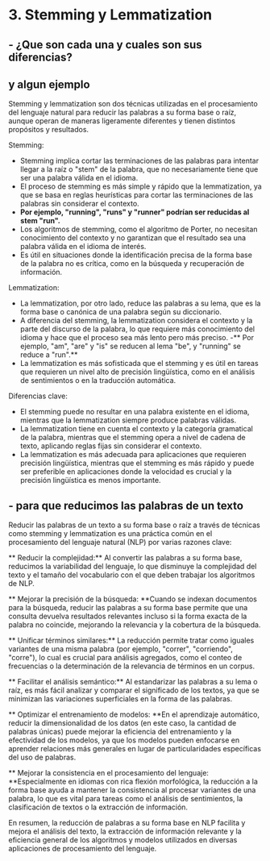 ﻿# 3.  Stemming y Lemmatization
## - ¿Que son cada una y cuales son sus diferencias?
## y algun ejemplo

Stemming y lemmatization son dos técnicas utilizadas en el procesamiento del lenguaje natural para reducir las palabras a su forma base o raíz, aunque operan de maneras ligeramente diferentes y tienen distintos propósitos y resultados.

Stemming:

- Stemming implica cortar las terminaciones de las palabras para intentar llegar a la raíz o "stem" de la palabra, que no necesariamente tiene que ser una palabra válida en el idioma.
- El proceso de stemming es más simple y rápido que la lemmatization, ya que se basa en reglas heurísticas para cortar las terminaciones de las palabras sin considerar el contexto.
- **Por ejemplo, "running", "runs" y "runner" podrían ser reducidas al stem "run".**
- Los algoritmos de stemming, como el algoritmo de Porter, no necesitan conocimiento del contexto y no garantizan que el resultado sea una palabra válida en el idioma de interés.
- Es útil en situaciones donde la identificación precisa de la forma base de la palabra no es crítica, como en la búsqueda y recuperación de información.

Lemmatization:

- La lemmatization, por otro lado, reduce las palabras a su lema, que es la forma base o canónica de una palabra según su diccionario.
- A diferencia del stemming, la lemmatization considera el contexto y la parte del discurso de la palabra, lo que requiere más conocimiento del idioma y hace que el proceso sea más lento pero más preciso.
-** Por ejemplo, "am", "are" y "is" se reducen al lema "be", y "running" se reduce a "run".**
- La lemmatization es más sofisticada que el stemming y es útil en tareas que requieren un nivel alto de precisión lingüística, como en el análisis de sentimientos o en la traducción automática.

Diferencias clave:

- El stemming puede no resultar en una palabra existente en el idioma, mientras que la lemmatization siempre produce palabras válidas.
- La lemmatization tiene en cuenta el contexto y la categoría gramatical de la palabra, mientras que el stemming opera a nivel de cadena de texto, aplicando reglas fijas sin considerar el contexto.
- La lemmatization es más adecuada para aplicaciones que requieren precisión lingüística, mientras que el stemming es más rápido y puede ser preferible en aplicaciones donde la velocidad es crucial y la precisión lingüística es menos importante.

## - para que reducimos las palabras de un texto


Reducir las palabras de un texto a su forma base o raíz a través de técnicas como stemming y lemmatization es una práctica común en el procesamiento del lenguaje natural (NLP) por varias razones clave:

** Reducir la complejidad:** Al convertir las palabras a su forma base, reducimos la variabilidad del lenguaje, lo que disminuye la complejidad del texto y el tamaño del vocabulario con el que deben trabajar los algoritmos de NLP.

** Mejorar la precisión de la búsqueda: **Cuando se indexan documentos para la búsqueda, reducir las palabras a su forma base permite que una consulta devuelva resultados relevantes incluso si la forma exacta de la palabra no coincide, mejorando la relevancia y la cobertura de la búsqueda.

** Unificar términos similares:** La reducción permite tratar como iguales variantes de una misma palabra (por ejemplo, "correr", "corriendo", "corre"), lo cual es crucial para análisis agregados, como el conteo de frecuencias o la determinación de la relevancia de términos en un corpus.

** Facilitar el análisis semántico:** Al estandarizar las palabras a su lema o raíz, es más fácil analizar y comparar el significado de los textos, ya que se minimizan las variaciones superficiales en la forma de las palabras.

** Optimizar el entrenamiento de modelos: **En el aprendizaje automático, reducir la dimensionalidad de los datos (en este caso, la cantidad de palabras únicas) puede mejorar la eficiencia del entrenamiento y la efectividad de los modelos, ya que los modelos pueden enfocarse en aprender relaciones más generales en lugar de particularidades específicas del uso de palabras.

** Mejorar la consistencia en el procesamiento del lenguaje: **Especialmente en idiomas con rica flexión morfológica, la reducción a la forma base ayuda a mantener la consistencia al procesar variantes de una palabra, lo que es vital para tareas como el análisis de sentimientos, la clasificación de textos o la extracción de información.

En resumen, la reducción de palabras a su forma base en NLP facilita y mejora el análisis del texto, la extracción de información relevante y la eficiencia general de los algoritmos y modelos utilizados en diversas aplicaciones de procesamiento del lenguaje.

